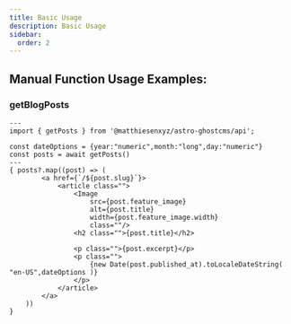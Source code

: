 ```yaml
---
title: Basic Usage
description: Basic Usage
sidebar:
  order: 2
---
```


## Manual Function Usage Examples:

### getBlogPosts

```astro frame="code" title="getBlogPosts()"
---
import { getPosts } from '@matthiesenxyz/astro-ghostcms/api';

const dateOptions = {year:"numeric",month:"long",day:"numeric"}
const posts = await getPosts()
---
{ posts?.map((post) => (
		<a href={`/${post.slug}`}>
			<article class="">
				<Image
					src={post.feature_image}
					alt={post.title}
					width={post.feature_image.width}
					class=""/>
				<h2 class="">{post.title}</h2>

				<p class="">{post.excerpt}</p>
				<p class="">
					{new Date(post.published_at).toLocaleDateString( "en-US",dateOptions )}
				</p>
			</article>
		</a>
	))
}
```